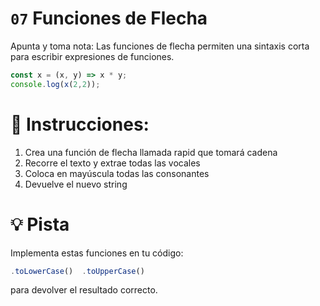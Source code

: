 # `07` Funciones de Flecha

Apunta y toma nota: Las funciones de flecha permiten una sintaxis corta para escribir expresiones de funciones.
```js
const x = (x, y) => x * y;
console.log(x(2,2));
```

# 📝 Instrucciones:

1. Crea una función de flecha llamada rapid que tomará cadena
2. Recorre el texto y extrae todas las vocales
3. Coloca en mayúscula todas las consonantes
4. Devuelve el nuevo string

# 💡 Pista

Implementa estas funciones en tu código:
```js
.toLowerCase()  .toUpperCase()
```
para devolver el resultado correcto.

